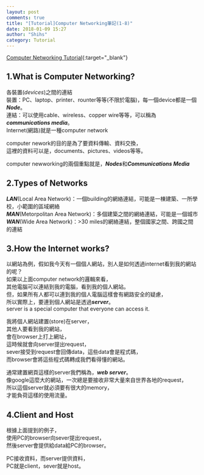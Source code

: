 ```yaml
---
layout: post
comments: true
title: "[Tutorial]Computer Networking筆記(1-8)"
date: 2018-01-09 15:27
author: "Shihs"
category: Tutorial
---
```


[Computer Networking Tutorial](https://www.youtube.com/playlist?list=PL6gx4Cwl9DGBpuvPW0aHa7mKdn_k9SPKO){:target="_blank"}

## **1.What is Computer Networking?**
各裝置(*devices*)之間的連結<br>
裝置：PC、laptop、printer、rounter等等(不限於電腦)，每一個device都是一個***Node***。<br>
連結：可以使用cable、wireless、copper wire等等，可以稱為***communications media***。<br>
Internet(網路)就是一種computer network<br>

computer nework的目的是為了要資料傳輸、資料交換，<br>
這裡的資料可以是，documents、pictures、videos等等。

computer newworking的兩個重點就是，***Nodes***和***Communications Media***


## **2.Types of Networks**
***LAN***(Local Area Network)：一個building的網絡連結，可能是一棟建築、一所學校，小範圍的區域網絡<br>
***MAN***(Metorpolitan Area Network)：多個建築之間的網絡連結，可能是一個城市<br>
***WAN***(Wide Area Network)：>30 miles的網絡連結，整個國家之間、跨國之間的連結<br>


## **3.How the Internet works?**
以網站為例，假如我今天有一個個人網站，別人是如何透過internet看到我的網站的呢？<br>
如果以上面computer network的邏輯來看，<br>
其他電腦可以連結到我的電腦，看到我的個人網站。<br>
但，如果所有人都可以連到我的個人電腦這樣會有網路安全的疑慮，<br>
所以實際上，要連到個人網站是透過***server***。<br>
server is a special computer that everyone can access it.<br>

我將個人網站建置(store)在server，<br>
其他人要看到我的網站，<br>
會在browser上打上網址，<br>
這時候就會向server提出request，<br>
sever接受到request會回傳data，這些data會是程式碼，<br>
而browser會將這些程式碼轉成我們看得懂的網站。<br>

通常建置網頁這樣的server我們稱為，***web server***。<br>
像google這麼大的網站，一次總是要接收非常大量來自世界各地的request，<br>
所以這個server就必須要有很大的memory，<br>
才能負荷這樣的使用流量。<br>

## **4.Client and Host**
根據上面提到的例子，<br>
使用PC的browser向sever提出request，<br>
然後server會提供給data給PC的browser。<br>

PC接收資料，而server提供資料，<br>
PC就是client，sever就是host。<br>



